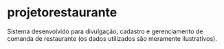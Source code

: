 # projetorestaurante
Sistema desenvolvido para divulgação, cadastro e gerenciamento de comanda de restaurante (os dados utilizados são meramente ilustrativos).
